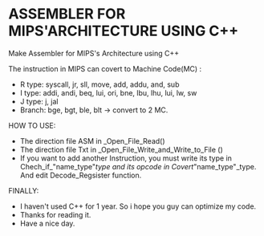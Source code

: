 # ASSEMBLER FOR MIPS'ARCHITECTURE USING C++
Make Assembler for MIPS's Architecture using C++

The instruction in MIPS can covert to Machine Code(MC) :

- R type: syscall, jr, sll, move, add, addu, and, sub
- I type: addi, andi, beq, lui, ori, bne, lbu, lhu, lui, lw, sw
- J type: j, jal
- Branch: bge, bgt, ble, blt -> convert to 2 MC.

HOW TO USE:
- The direction file ASM in _Open_File_Read()
- The direction file Txt in _Open_File_Write_and_Write_to_File () 
- If you want to add another Instruction, you must write its type in Chech_if_"name_type"_type and its opcode in Covert_"name_type"_type. And edit Decode_Regsister function.

FINALLY:
- I haven't used C++ for 1 year. So i hope you guy can optimize my code.
- Thanks for reading it. 
- Have a nice day.
